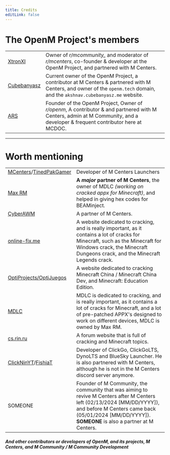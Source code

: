 ```yaml
---
title: Credits
editLink: false
---
```


# The OpenM Project's members

<div>
<!--
<script>
window.onload = function() {
  var tbody = document.querySelector('#membersTable tbody');
  var rows = Array.prototype.slice.call(tbody.rows, 0);
-->
<!--
  rows = rows.sort(function(a, b) {
    return Math.random() > 0.5 ? 1 : -1;
  });
-->
<!--
  rows.forEach(function(row) {
    tbody.appendChild(row);
  });
};
</script>
-->

<table id="membersTable">
  <tr>
    <td><a href="https://github.com/XtronXI/">XtronXI</a></td>
    <td>Owner of <em>r/mcommunity_</em> and moderator of <em>r/mcenters</em>, co-founder & developer at the OpenM Project, and partnered with M Centers.</td>
  </tr>
  <tr>
    <td><a href="https://github.com/misike12/">Cubebanyasz</a></td>
    <td>Current owner of the OpenM Project, a contributor at M Centers & partnered with M Centers, and owner of the <code>openm.tech</code> domain, and the <code>akshnav.cubebanyasz.me</code> website.</td>
  </tr>
  <tr>
    <td><a href="https://github.com/ars-fr/">ARS</a></td>
    <td>Founder of the OpenM Project, Owner of <em>r/openm</em>, A contributor & and partnered with M Centers, admin at M Community, and a developer & frequent contributor here at MCDOC.</td>
  </tr>
</table>

</div>

---

# Worth mentioning

<table>
  <tr>
    <td><a href="https://github.com/tinedpakgamer/">MCenters</a>/<a href="https://github.com/tinedpakgamer/">TinedPakGamer</a></td>
    <td>Developer of M Centers Launchers</td>
  </tr>
  <tr>
    <td><a href="https://github.com/Max-RM">Max RM</a></td>
    <td><strong>A <em>major</em> partner of M Centers</strong>, the owner of MDLC <em>(working on cracked appx for Minecraft)</em>, and helped in giving hex codes for BEAMinject.</td>
  </tr>
  <tr>
    <td><a href="https://github.com/QwertyTheCoder">CyberAWM</a></td>
    <td>A partner of M Centers.</td>
  </tr>
  <tr>
    <td><a href="https://online-fix.me">online-fix.me</a></td>
    <td>A website dedicated to cracking, and is really important, as it contains a lot of cracks for Minecraft, such as the Minecraft for Windows crack, the Minecraft Dungeons crack, and the Minecraft Legends crack.</td>
  </tr>
  <tr>
    <td><a href="https://optijuegos.github.io/">OptiProjects/OptiJuegos</a></td>
    <td>A website dedicated to cracking Minecraft China / Minecraft China Dev, and Minecraft: Education Edition.</td>
  </tr>
  <tr>
    <td><a href="https://t.me/MDLC_main">MDLC</a></td>
    <td>MDLC is dedicated to cracking, and is really important, as it contains a lot of cracks for Minecraft, and a lot of pre-patched APPX's designed to work on different devices, MDLC is owned by Max RM.</td>
  </tr>
  <tr>
    <td><a href="https://cs.rin.ru/forum">cs.rin.ru</a></td>
    <td>A forum website that is full of cracking and Minecraft topics.</td>
  </tr>
  <tr>
    <td><a href="https://github.com/ClickNin/">ClickNinYT</a>/<a href="https://github.com/FishiaT">FishiaT</a></td>
    <td>Developer of ClickGo, ClickGoLTS, DynoLTS and BlueSky Launcher. He is also partnered with M Centers, although he is not in the M Centers discord server anymore.</td>
  </tr>
  <tr>
    <td>SOMEONE</td>
    <td>Founder of M Community, the community that was aiming to revive M Centers after M Centers left (02/13/2024 [MM/DD/YYYY]), and before M Centers came back (05/01/2024 [MM/DD/YYYY]). <strong>SOMEONE</strong> is also a partner at M Centers.</td>
  </tr>
</table>

#### *And other contributors or developers of OpenM, and its projects, M Centers, and M Community / M Community Development*
